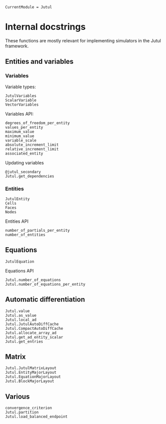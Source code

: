 
```@meta
CurrentModule = Jutul
```
# Internal docstrings
These functions are mostly relevant for implementing simulators in the Jutul framework.

## Entities and variables
### Variables
Variable types:
```@docs
JutulVariables
ScalarVariable
VectorVariables
```
Variables API:
```@docs
degrees_of_freedom_per_entity
values_per_entity
maximum_value
minimum_value
variable_scale
absolute_increment_limit
relative_increment_limit
associated_entity
```
Updating variables
```@docs
@jutul_secondary
Jutul.get_dependencies
```
### Entities
```@docs
JutulEntity
Cells
Faces
Nodes
```
Entities API
```@docs
number_of_partials_per_entity
number_of_entities
```

## Equations
```@docs
JutulEquation
```
Equations API
```@docs
Jutul.number_of_equations
Jutul.number_of_equations_per_entity
```

## Automatic differentiation
```@docs
Jutul.value
Jutul.as_value
Jutul.local_ad
Jutul.JutulAutoDiffCache
Jutul.CompactAutoDiffCache
Jutul.allocate_array_ad
Jutul.get_ad_entity_scalar
Jutul.get_entries
```

## Matrix
```@docs
Jutul.JutulMatrixLayout
Jutul.EntityMajorLayout
Jutul.EquationMajorLayout
Jutul.BlockMajorLayout
```

## Various
```@docs
convergence_criterion
Jutul.partition
Jutul.load_balanced_endpoint
```

